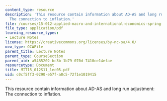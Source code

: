 ```yaml
---
content_type: resource
description: 'This resource contain information about AD-AS and long run adjustment:
  The connection to inflation.'
file: /courses/15-012-applied-macro-and-international-economics-spring-2011/c0cf5ff30290e57fa0c572f1e1019415_MIT15_012S11_lec05.pdf
file_type: application/pdf
learning_resource_types:
- Lecture Notes
license: https://creativecommons.org/licenses/by-nc-sa/4.0/
ocw_type: OCWFile
parent_title: Lecture Notes
parent_type: CourseSection
parent_uid: a5485202-bc3b-1b79-070d-7410ce14efae
resourcetype: Document
title: MIT15_012S11_lec05.pdf
uid: c0cf5ff3-0290-e57f-a0c5-72f1e1019415
---
```

This resource contain information about AD-AS and long run adjustment: The connection to inflation.